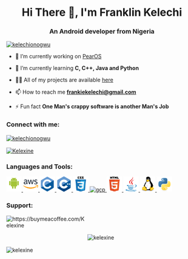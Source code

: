 <h1 align="center">Hi There 👋, I'm Franklin Kelechi</h1>
<h3 align="center">An Android developer from Nigeria</h3>

<p align="left"> <a href="https://twitter.com/kelechionogwu" target="blank"><img src="https://img.shields.io/twitter/follow/kelechionogwu?logo=twitter&style=for-the-badge" alt="kelechionogwu" /></a> </p>

- 🔭 I’m currently working on [PearOS](https://github.com/TeamPear-OS-Project)

- 🌱 I’m currently learning **C, C++, Java and Python**

- 👨‍💻 All of my projects are available [here](https://github.com/kelexine?tab=repositories)

- 📫 How to reach me **frankiekelechi@gmail.com**

- ⚡ Fun fact **One Man's crappy software is another Man's Job**

<h3 align="left">Connect with me:</h3>
<p align="left">
<a href="https://twitter.com/kelechionogwu" target="blank"><img align="center" src="https://raw.githubusercontent.com/rahuldkjain/github-profile-readme-generator/master/src/images/icons/Social/twitter.svg" alt="kelechionogwu" height="30" width="40" /></a>
</p>

<p align="left">
<a href="https://t.me/kelexine2" target="blank"><img align="center" src="https://raw.githubusercontent.com/rahuldkjain/github-profile-readme-generator/master/src/images/icons/Social/telegram.svg" alt="Kelexine" height="30" width="40" /></a>
</p>

<h3 align="left">Languages and Tools:</h3>
<p align="left"> <a href="https://developer.android.com" target="_blank" rel="noreferrer"> <img src="https://raw.githubusercontent.com/devicons/devicon/master/icons/android/android-original-wordmark.svg" alt="android" width="40" height="40"/> </a> <a href="https://aws.amazon.com" target="_blank" rel="noreferrer"> <img src="https://raw.githubusercontent.com/devicons/devicon/master/icons/amazonwebservices/amazonwebservices-original-wordmark.svg" alt="aws" width="40" height="40"/> </a> <a href="https://www.cprogramming.com/" target="_blank" rel="noreferrer"> <img src="https://raw.githubusercontent.com/devicons/devicon/master/icons/c/c-original.svg" alt="c" width="40" height="40"/> </a> <a href="https://www.w3schools.com/cpp/" target="_blank" rel="noreferrer"> <img src="https://raw.githubusercontent.com/devicons/devicon/master/icons/cplusplus/cplusplus-original.svg" alt="cplusplus" width="40" height="40"/> </a> <a href="https://www.w3schools.com/css/" target="_blank" rel="noreferrer"> <img src="https://raw.githubusercontent.com/devicons/devicon/master/icons/css3/css3-original-wordmark.svg" alt="css3" width="40" height="40"/> </a> <a href="https://cloud.google.com" target="_blank" rel="noreferrer"> <img src="https://www.vectorlogo.zone/logos/google_cloud/google_cloud-icon.svg" alt="gcp" width="40" height="40"/> </a> <a href="https://www.w3.org/html/" target="_blank" rel="noreferrer"> <img src="https://raw.githubusercontent.com/devicons/devicon/master/icons/html5/html5-original-wordmark.svg" alt="html5" width="40" height="40"/> </a> <a href="https://www.java.com" target="_blank" rel="noreferrer"> <img src="https://raw.githubusercontent.com/devicons/devicon/master/icons/java/java-original.svg" alt="java" width="40" height="40"/> </a> <a href="https://www.linux.org/" target="_blank" rel="noreferrer"> <img src="https://raw.githubusercontent.com/devicons/devicon/master/icons/linux/linux-original.svg" alt="linux" width="40" height="40"/> </a> <a href="https://www.python.org" target="_blank" rel="noreferrer"> <img src="https://raw.githubusercontent.com/devicons/devicon/master/icons/python/python-original.svg" alt="python" width="40" height="40"/> </a> </p>

<h3 align="left">Support:</h3>
<p><a href="https://buymeacoffee.com/Kelexine"> <img align="left" src="https://cdn.buymeacoffee.com/buttons/v2/default-yellow.png" height="50" width="210" alt="https://buymeacoffee.com/Kelexine" /></a></p><br><br>

<p>&nbsp;<img align="center" src="https://github-readme-stats.vercel.app/api?username=kelexine&show_icons=true&locale=en" alt="kelexine" /></p>

<p><img align="center" src="https://github-readme-streak-stats.herokuapp.com/?user=kelexine&" alt="kelexine" /></p>
